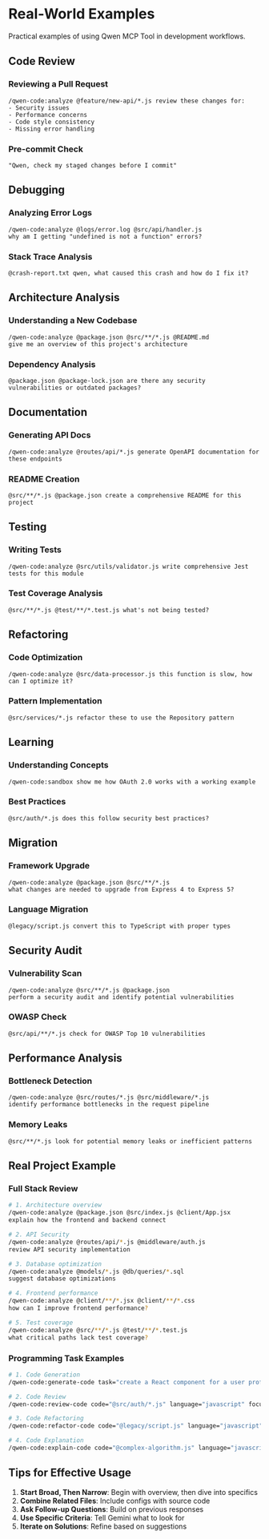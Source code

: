 # Real-World Examples

Practical examples of using Qwen MCP Tool in development workflows.

## Code Review

### Reviewing a Pull Request
```
/qwen-code:analyze @feature/new-api/*.js review these changes for:
- Security issues
- Performance concerns  
- Code style consistency
- Missing error handling
```

### Pre-commit Check
```
"Qwen, check my staged changes before I commit"
```

## Debugging

### Analyzing Error Logs
```
/qwen-code:analyze @logs/error.log @src/api/handler.js 
why am I getting "undefined is not a function" errors?
```

### Stack Trace Analysis
```
@crash-report.txt qwen, what caused this crash and how do I fix it?
```

## Architecture Analysis

### Understanding a New Codebase
```
/qwen-code:analyze @package.json @src/**/*.js @README.md
give me an overview of this project's architecture
```

### Dependency Analysis
```
@package.json @package-lock.json are there any security vulnerabilities or outdated packages?
```

## Documentation

### Generating API Docs
```
/qwen-code:analyze @routes/api/*.js generate OpenAPI documentation for these endpoints
```

### README Creation
```
@src/**/*.js @package.json create a comprehensive README for this project
```

## Testing

### Writing Tests
```
/qwen-code:analyze @src/utils/validator.js write comprehensive Jest tests for this module
```

### Test Coverage Analysis
```
@src/**/*.js @test/**/*.test.js what's not being tested?
```

## Refactoring

### Code Optimization
```
/qwen-code:analyze @src/data-processor.js this function is slow, how can I optimize it?
```

### Pattern Implementation
```
@src/services/*.js refactor these to use the Repository pattern
```

## Learning

### Understanding Concepts
```
/qwen-code:sandbox show me how OAuth 2.0 works with a working example
```

### Best Practices
```
@src/auth/*.js does this follow security best practices?
```

## Migration

### Framework Upgrade
```
/qwen-code:analyze @package.json @src/**/*.js 
what changes are needed to upgrade from Express 4 to Express 5?
```

### Language Migration
```
@legacy/script.js convert this to TypeScript with proper types
```

## Security Audit

### Vulnerability Scan
```
/qwen-code:analyze @src/**/*.js @package.json 
perform a security audit and identify potential vulnerabilities
```

### OWASP Check
```
@src/api/**/*.js check for OWASP Top 10 vulnerabilities
```

## Performance Analysis

### Bottleneck Detection
```
/qwen-code:analyze @src/routes/*.js @src/middleware/*.js
identify performance bottlenecks in the request pipeline
```

### Memory Leaks
```
@src/**/*.js look for potential memory leaks or inefficient patterns
```

## Real Project Example

### Full Stack Review
```bash
# 1. Architecture overview
/qwen-code:analyze @package.json @src/index.js @client/App.jsx 
explain how the frontend and backend connect

# 2. API Security
/qwen-code:analyze @routes/api/*.js @middleware/auth.js 
review API security implementation

# 3. Database optimization
/qwen-code:analyze @models/*.js @db/queries/*.sql 
suggest database optimizations

# 4. Frontend performance
/qwen-code:analyze @client/**/*.jsx @client/**/*.css 
how can I improve frontend performance?

# 5. Test coverage
/qwen-code:analyze @src/**/*.js @test/**/*.test.js 
what critical paths lack test coverage?
```

### Programming Task Examples

```bash
# 1. Code Generation
/qwen-code:generate-code task="create a React component for a user profile card" language="javascript" framework="React"

# 2. Code Review
/qwen-code:review-code code="@src/auth/*.js" language="javascript" focus="security"

# 3. Code Refactoring
/qwen-code:refactor-code code="@legacy/script.js" language="javascript" goal="convert to modern ES6 syntax"

# 4. Code Explanation
/qwen-code:explain-code code="@complex-algorithm.js" language="javascript" detailLevel="comprehensive"
```

## Tips for Effective Usage

1. **Start Broad, Then Narrow**: Begin with overview, then dive into specifics
2. **Combine Related Files**: Include configs with source code
3. **Ask Follow-up Questions**: Build on previous responses
4. **Use Specific Criteria**: Tell Gemini what to look for
5. **Iterate on Solutions**: Refine based on suggestions